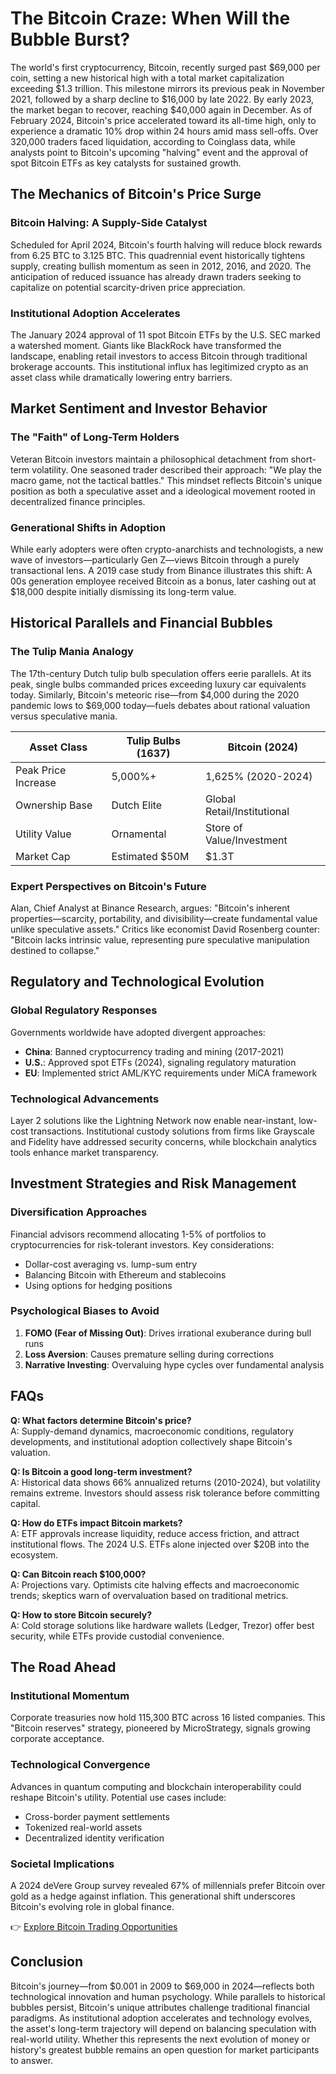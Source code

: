 # The Bitcoin Craze: When Will the Bubble Burst?

The world's first cryptocurrency, Bitcoin, recently surged past $69,000 per coin, setting a new historical high with a total market capitalization exceeding $1.3 trillion. This milestone mirrors its previous peak in November 2021, followed by a sharp decline to $16,000 by late 2022. By early 2023, the market began to recover, reaching $40,000 again in December. As of February 2024, Bitcoin's price accelerated toward its all-time high, only to experience a dramatic 10% drop within 24 hours amid mass sell-offs. Over 320,000 traders faced liquidation, according to Coinglass data, while analysts point to Bitcoin's upcoming "halving" event and the approval of spot Bitcoin ETFs as key catalysts for sustained growth.

## The Mechanics of Bitcoin's Price Surge

### Bitcoin Halving: A Supply-Side Catalyst
Scheduled for April 2024, Bitcoin's fourth halving will reduce block rewards from 6.25 BTC to 3.125 BTC. This quadrennial event historically tightens supply, creating bullish momentum as seen in 2012, 2016, and 2020. The anticipation of reduced issuance has already drawn traders seeking to capitalize on potential scarcity-driven price appreciation.

### Institutional Adoption Accelerates
The January 2024 approval of 11 spot Bitcoin ETFs by the U.S. SEC marked a watershed moment. Giants like BlackRock have transformed the landscape, enabling retail investors to access Bitcoin through traditional brokerage accounts. This institutional influx has legitimized crypto as an asset class while dramatically lowering entry barriers.

## Market Sentiment and Investor Behavior

### The "Faith" of Long-Term Holders
Veteran Bitcoin investors maintain a philosophical detachment from short-term volatility. One seasoned trader described their approach: "We play the macro game, not the tactical battles." This mindset reflects Bitcoin's unique position as both a speculative asset and a ideological movement rooted in decentralized finance principles.

### Generational Shifts in Adoption
While early adopters were often crypto-anarchists and technologists, a new wave of investors—particularly Gen Z—views Bitcoin through a purely transactional lens. A 2019 case study from Binance illustrates this shift: A 00s generation employee received Bitcoin as a bonus, later cashing out at $18,000 despite initially dismissing its long-term value.

## Historical Parallels and Financial Bubbles

### The Tulip Mania Analogy
The 17th-century Dutch tulip bulb speculation offers eerie parallels. At its peak, single bulbs commanded prices exceeding luxury car equivalents today. Similarly, Bitcoin's meteoric rise—from $4,000 during the 2020 pandemic lows to $69,000 today—fuels debates about rational valuation versus speculative mania.

| Asset Class        | Tulip Bulbs (1637) | Bitcoin (2024)        |
|---------------------|--------------------|-----------------------|
| Peak Price Increase | 5,000%+            | 1,625% (2020-2024)   |
| Ownership Base      | Dutch Elite         | Global Retail/Institutional |
| Utility Value       | Ornamental          | Store of Value/Investment |
| Market Cap          | Estimated $50M     | $1.3T                 |

### Expert Perspectives on Bitcoin's Future
Alan, Chief Analyst at Binance Research, argues: "Bitcoin's inherent properties—scarcity, portability, and divisibility—create fundamental value unlike speculative assets." Critics like economist David Rosenberg counter: "Bitcoin lacks intrinsic value, representing pure speculative manipulation destined to collapse."

## Regulatory and Technological Evolution

### Global Regulatory Responses
Governments worldwide have adopted divergent approaches:
- **China**: Banned cryptocurrency trading and mining (2017-2021)
- **U.S.**: Approved spot ETFs (2024), signaling regulatory maturation
- **EU**: Implemented strict AML/KYC requirements under MiCA framework

### Technological Advancements
Layer 2 solutions like the Lightning Network now enable near-instant, low-cost transactions. Institutional custody solutions from firms like Grayscale and Fidelity have addressed security concerns, while blockchain analytics tools enhance market transparency.

## Investment Strategies and Risk Management

### Diversification Approaches
Financial advisors recommend allocating 1-5% of portfolios to cryptocurrencies for risk-tolerant investors. Key considerations:
- Dollar-cost averaging vs. lump-sum entry
- Balancing Bitcoin with Ethereum and stablecoins
- Using options for hedging positions

### Psychological Biases to Avoid
1. **FOMO (Fear of Missing Out)**: Drives irrational exuberance during bull runs
2. **Loss Aversion**: Causes premature selling during corrections
3. **Narrative Investing**: Overvaluing hype cycles over fundamental analysis

## FAQs

**Q: What factors determine Bitcoin's price?**  
A: Supply-demand dynamics, macroeconomic conditions, regulatory developments, and institutional adoption collectively shape Bitcoin's valuation.

**Q: Is Bitcoin a good long-term investment?**  
A: Historical data shows 66% annualized returns (2010-2024), but volatility remains extreme. Investors should assess risk tolerance before committing capital.

**Q: How do ETFs impact Bitcoin markets?**  
A: ETF approvals increase liquidity, reduce access friction, and attract institutional flows. The 2024 U.S. ETFs alone injected over $20B into the ecosystem.

**Q: Can Bitcoin reach $100,000?**  
A: Projections vary. Optimists cite halving effects and macroeconomic trends; skeptics warn of overvaluation based on traditional metrics.

**Q: How to store Bitcoin securely?**  
A: Cold storage solutions like hardware wallets (Ledger, Trezor) offer best security, while ETFs provide custodial convenience.

## The Road Ahead

### Institutional Momentum
Corporate treasuries now hold 115,300 BTC across 16 listed companies. This "Bitcoin reserves" strategy, pioneered by MicroStrategy, signals growing corporate acceptance.

### Technological Convergence
Advances in quantum computing and blockchain interoperability could reshape Bitcoin's utility. Potential use cases include:
- Cross-border payment settlements
- Tokenized real-world assets
- Decentralized identity verification

### Societal Implications
A 2024 deVere Group survey revealed 67% of millennials prefer Bitcoin over gold as a hedge against inflation. This generational shift underscores Bitcoin's evolving role in global finance.

👉 [Explore Bitcoin Trading Opportunities](https://bit.ly/okx-bonus)

## Conclusion

Bitcoin's journey—from $0.001 in 2009 to $69,000 in 2024—reflects both technological innovation and human psychology. While parallels to historical bubbles persist, Bitcoin's unique attributes challenge traditional financial paradigms. As institutional adoption accelerates and technology evolves, the asset's long-term trajectory will depend on balancing speculation with real-world utility. Whether this represents the next evolution of money or history's greatest bubble remains an open question for market participants to answer.
